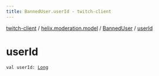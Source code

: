 ```yaml
---
title: BannedUser.userId - twitch-client
---
```


[twitch-client](../../index.html) / [helix.moderation.model](../index.html) / [BannedUser](index.html) / [userId](./user-id.html)

# userId

`val userId: `[`Long`](https://kotlinlang.org/api/latest/jvm/stdlib/kotlin/-long/index.html)